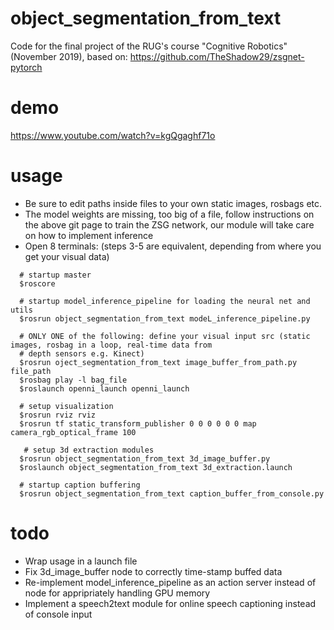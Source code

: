 # object_segmentation_from_text
Code for the final project of the RUG's course "Cognitive Robotics" (November 2019), based on: https://github.com/TheShadow29/zsgnet-pytorch

# demo
https://www.youtube.com/watch?v=kgQgaghf71o

# usage
- Be sure to edit paths inside files to your own static images, rosbags etc.
- The model weights are missing, too big of a file, follow instructions on the above git page to train the ZSG network, our module will take care on how to implement inference
- Open 8 terminals: (steps 3-5 are equivalent, depending from where you get your visual data)
```
  # startup master
  $roscore
  
  # startup model_inference_pipeline for loading the neural net and utils
  $rosrun object_segmentation_from_text modeL_inference_pipeline.py
  
  # ONLY ONE of the following: define your visual input src (static images, rosbag in a loop, real-time data from
  # depth sensors e.g. Kinect)
  $rosrun oject_segmentation_from_text image_buffer_from_path.py file_path  
  $rosbag play -l bag_file 
  $roslaunch openni_launch openni_launch
  
  # setup visualization
  $rosrun rviz rviz 
  $rosrun tf static_transform_publisher 0 0 0 0 0 0 map camera_rgb_optical_frame 100
  
   # setup 3d extraction modules
  $rosrun object_segmentation_from_text 3d_image_buffer.py 
  $roslaunch object_segmentation_from_text 3d_extraction.launch
  
  # startup caption buffering
  $rosrun object_segmentation_from_text caption_buffer_from_console.py
 ```

# todo
- Wrap usage in a launch file
- Fix 3d_image_buffer node to correctly time-stamp buffed data
- Re-implement model_inference_pipeline as an action server instead of node for appripriately handling GPU memory
- Implement a speech2text module for online speech captioning instead of console input
